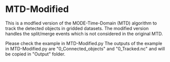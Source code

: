 # MTD-Modified
This is a modfied version of the MODE-Time-Domain (MTD) algorithm to track the detected objects in gridded datasets. The modified version handles the split/merge events which is not considered in the original MTD.

Please check the example in MTD-Modified.py 
The outputs of the example in MTD-Modified.py are "0_Connected_objects" and "0_Tracked.nc" and will be copied in "Output" folder. 
